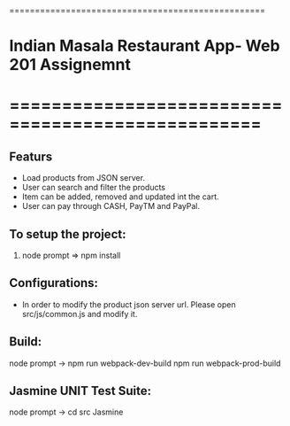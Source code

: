 ==================================================
# Indian Masala Restaurant App- Web 201 Assignemnt
==================================================
==================================================

## Featurs
- Load products from JSON server.
- User can search and filter the products
- Item can be added, removed and updated int the cart.
- User can pay through CASH, PayTM and PayPal.





To setup the project:
----------------------------------------------------
1. node prompt  => npm install



Configurations:
-----------------------------------------------------
- In order to modify the product json server url. Please open src/js/common.js and modify it. 


Build:
----------------------------------------------------
node prompt -> npm run webpack-dev-build
               npm run webpack-prod-build 


Jasmine UNIT Test Suite:
-------------------------------------------------
node prompt -> cd src 
               Jasmine
